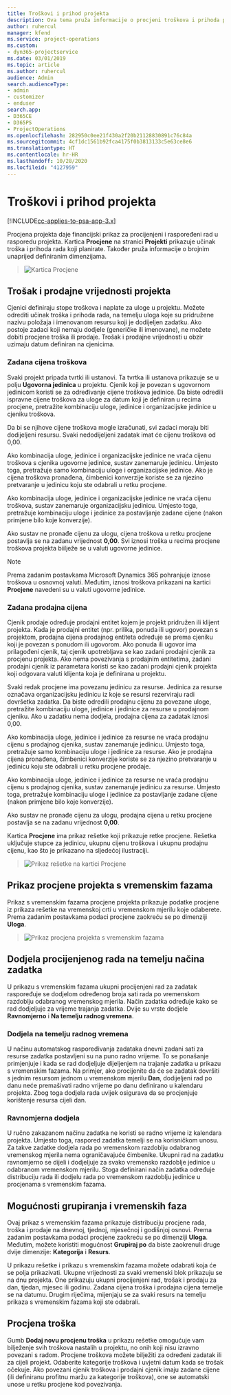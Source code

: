 ```yaml
---
title: Troškovi i prihod projekta
description: Ova tema pruža informacije o procjeni troškova i prihoda projekta.
author: ruhercul
manager: kfend
ms.service: project-operations
ms.custom:
- dyn365-projectservice
ms.date: 03/01/2019
ms.topic: article
ms.author: ruhercul
audience: Admin
search.audienceType:
- admin
- customizer
- enduser
search.app:
- D365CE
- D365PS
- ProjectOperations
ms.openlocfilehash: 282950c0ee21f430a2f20b21128830891c76c84a
ms.sourcegitcommit: 4cf1dc1561b92fca4175f0b3813133c5e63ce8e6
ms.translationtype: HT
ms.contentlocale: hr-HR
ms.lasthandoff: 10/28/2020
ms.locfileid: "4127959"
---
```

# <a name="project-costs-and-revenue"></a>Troškovi i prihod projekta

[!INCLUDE[cc-applies-to-psa-app-3.x](../includes/cc-applies-to-psa-app-3x.md)]

Procjena projekta daje financijski prikaz za procijenjeni i raspoređeni rad u rasporedu projekta. Kartica **Procjene** na stranici **Projekti** prikazuje učinak troška i prihoda rada koji planirate. Također pruža informacije o brojnim unaprijed definiranim dimenzijama. 

> ![Kartica Procjene](media/project-5.png)

## <a name="cost-and-sales-values-of-the-project"></a>Trošak i prodajne vrijednosti projekta

Cjenici definiraju stope troškova i naplate za uloge u projektu. Možete odrediti učinak troška i prihoda rada, na temelju uloga koje su pridružene nazivu položaja i imenovanom resursu koji je dodijeljen zadatku. Ako postoje zadaci koji nemaju dodjele (generičke ili imenovane), ne možete dobiti procjene troška ili prodaje. Trošak i prodajne vrijednosti u obzir uzimaju datum definiran na cjenicima.

### <a name="default-cost-price"></a>Zadana cijena troškova  

Svaki projekt pripada tvrtki ili ustanovi. Ta tvrtka ili ustanova prikazuje se u polju **Ugovorna jedinica** u projektu. Cjenik koji je povezan s ugovornom jedinicom koristi se za određivanje cijene troškova jedinice. Da biste odredili ispravne cijene troškova za uloge za datum koji je definiran u recima procjene, pretražite kombinaciju uloge, jedinice i organizacijske jedinice u cjeniku troškova. 

Da bi se njihove cijene troškova mogle izračunati, svi zadaci moraju biti dodijeljeni resursu. Svaki nedodijeljeni zadatak imat će cijenu troškova od 0,00.

Ako kombinacija uloge, jedinice i organizacijske jedinice ne vraća cijenu troškova s cjenika ugovorne jedinice, sustav zanemaruje jedinicu. Umjesto toga, pretražuje samo kombinaciju uloge i organizacijske jedinice. Ako je cijena troškova pronađena, čimbenici konverzije koriste se za njezino pretvaranje u jedinicu koju ste odabrali u retku procjene.

Ako kombinacija uloge, jedinice i organizacijske jedinice ne vraća cijenu troškova, sustav zanemaruje organizacijsku jedinicu. Umjesto toga, pretražuje kombinaciju uloge i jedinice za postavljanje zadane cijene (nakon primjene bilo koje konverzije).

Ako sustav ne pronađe cijenu za ulogu, cijena troškova u retku procjene postavlja se na zadanu vrijednost **0,00**. Svi iznosi troška u recima procjene troškova projekta biilježe se u valuti ugovorne jedinice.

> [!NOTE]
> Prema zadanim postavkama Microsoft Dynamics 365 pohranjuje iznose troškova u osnovnoj valuti. Međutim, iznosi troškova prikazani na kartici **Procjene** navedeni su u valuti ugovorne jedinice.  

### <a name="default-sales-price"></a>Zadana prodajna cijena 

Cjenik prodaje određuje prodajni entitet kojem je projekt pridružen ili klijent projekta. Kada je prodajni entitet (npr. prilika, ponuda ili ugovor) povezan s projektom, prodajna cijena prodajnog entiteta određuje se prema cjeniku koji je povezan s ponudom ili ugovorom. Ako ponuda ili ugovor ima prilagođeni cjenik, taj cjenik upotrebljava se kao zadani prodajni cjenik za procjenu projekta. Ako nema povezivanja s prodajnim entitetima, zadani prodajni cjenik iz parametara koristi se kao zadani prodajni cjenik projekta koji odgovara valuti klijenta koja je definirana u projektu.

Svaki redak procjene ima povezanu jedinicu za resurse. Jedinica za resurse označava organizacijsku jedinicu iz koje se resursi rezerviraju radi dovršetka zadatka. Da biste odredili prodajnu cijenu za povezane uloge, pretražite kombinaciju uloge, jedinice i jedinice za resurse u prodajnom cjeniku. Ako u zadatku nema dodjela, prodajna cijena za zadatak iznosi 0,00.

Ako kombinacija uloge, jedinice i jedinice za resurse ne vraća prodajnu cijenu s prodajnog cjenika, sustav zanemaruje jedinicu. Umjesto toga, pretražuje samo kombinaciju uloge i jedinice za resurse. Ako je prodajna cijena pronađena, čimbenici konverzije koriste se za njezino pretvaranje u jedinicu koju ste odabrali u retku procjene prodaje. 

Ako kombinacija uloge, jedinice i jedinice za resurse ne vraća prodajnu cijenu s prodajnog cjenika, sustav zanemaruje jedinicu za resurse. Umjesto toga, pretražuje kombinaciju uloge i jedinice za postavljanje zadane cijene (nakon primjene bilo koje konverzije).

Ako sustav ne pronađe cijenu za ulogu, prodajna cijena u retku procjene postavlja se na zadanu vrijednost **0,00**.

Kartica **Procjene** ima prikaz rešetke koji prikazuje retke procjene. Rešetka uključuje stupce za jedinicu, ukupnu cijenu troškova i ukupnu prodajnu cijenu, kao što je prikazano na sljedećoj ilustraciji. 

> ![Prikaz rešetke na kartici Procjene](media/project-6.png)

## <a name="time-phased-view-of-project-estimates"></a>Prikaz procjene projekta s vremenskim fazama

Prikaz s vremenskim fazama procjene projekta prikazuje podatke procjene iz prikaza rešetke na vremenskoj crti u vremenskom mjerilu koje odaberete. Prema zadanim postavkama podaci procjene zaokreću se po dimenziji **Uloga**.

> ![Prikaz procjena projekta s vremenskim fazama](media/project-7.png)

## <a name="allocating-estimated-effort-based-on-the-task-mode"></a>Dodjela procijenjenog rada na temelju načina zadatka

U prikazu s vremenskim fazama ukupni procijenjeni rad za zadatak raspoređuje se dodjelom određenog broja sati rada po vremenskom razdoblju odabranog vremenskog mjerila. Način zadatka određuje kako se rad dodjeljuje za vrijeme trajanja zadatka. Dvije su vrste dodjele **Ravnomjerno** i **Na temelju radnog vremena**.

### <a name="work-hours-based-allocation"></a>Dodjela na temelju radnog vremena
 
U načinu automatskog raspoređivanja zadataka dnevni zadani sati za resurse zadatka postavljeni su na puno radno vrijeme. To se ponašanje primjenjuje i kada se rad dodjeljuje dijeljenjem na trajanje zadatka u prikazu s vremenskim fazama. Na primjer, ako procijenite da će se zadatak dovršiti s jednim resursom jednom u vremenskom mjerilu **Dan**, dodijeljeni rad po danu neće premašivati radno vrijeme po danu definirano u kalendaru projekta. Zbog toga dodjela rada uvijek osigurava da se procjenjuje korištenje resursa cijeli dan.

### <a name="even-allocation"></a>Ravnomjerna dodjela

U ručno zakazanom načinu zadatka ne koristi se radno vrijeme iz kalendara projekta. Umjesto toga, raspored zadatka temelji se na korisničkom unosu. Za takve zadatke dodjela rada po vremenskom razdoblju odabranog vremenskog mjerila nema ograničavajuće čimbenike. Ukupni rad na zadatku ravnomjerno se dijeli i dodjeljuje za svako vremensko razdoblje jedinice u odabranom vremenskom mjerilu. Stoga definirani način zadatka određuje distribuciju rada ili dodjelu rada po vremenskom razdoblju jedinice u procjenama s vremenskim fazama.

## <a name="grouping-and-time-phasing-options"></a>Mogućnosti grupiranja i vremenskih faza

Ovaj prikaz s vremenskim fazama prikazuje distribuciju procjene rada, troška i prodaje na dnevnoj, tjednoj, mjesečnoj i godišnjoj osnovi. Prema zadanim postavkama podaci procjene zaokreću se po dimenziji **Uloga**. Međutim, možete koristiti mogućnost **Grupiraj po** da biste zaokrenuli druge dvije dimenzije: **Kategorija** i **Resurs**.

U prikazu rešetke i prikazu s vremenskim fazama možete odabrati koja će se polja prikazivati. Ukupne vrijednosti za svaki vremenski blok prikazuju se na dnu projekta. One prikazuju ukupni procijenjeni rad, trošak i prodaju za dan, tjedan, mjesec ili godinu. Zadana cijena troška i prodajna cijena temelje se na datumu. Drugim riječima, mijenjaju se za svaki resurs na temelju prikaza s vremenskim fazama koji ste odabrali.

## <a name="expense-estimates"></a>Procjena troška

Gumb **Dodaj novu procjenu troška** u prikazu rešetke omogućuje vam bilježenje svih troškova nastalih u projektu, no onih koji nisu izravno povezani s radom. Procjene troškova možete bilježiti za određeni zadatak ili za cijeli projekt. Odaberite kategorije troškova i uvjetni datum kada se trošak očekuje. Ako povezani cjenik troškova i prodajni cjenik imaju zadane cijene (ili definiranu profitnu maržu za kategorije troškova), one se automatski unose u retku procjene kod povezivanja.
